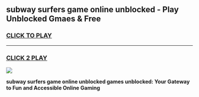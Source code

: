 
## subway surfers game online unblocked - Play Unblocked Gmaes & Free
<h3>
<a href="https://premium.freeplayer.one?title=subway_surfers_game_online_unblocked&ref=19F">CLICK TO PLAY</a></h3>
<hr>

<h3>
<a href="https://premium.freeplayer.one?title=subway_surfers_game_online_unblocked&ref=19F">CLICK 2 PLAY</a>
  
</h3>

<a href="https://premium.freeplayer.one?title=subway_surfers_game_online_unblocked&ref=19F/"><img src="https://clearcache.store/games.png"></a>


**subway surfers game online unblocked games unblocked: Your Gateway to Fun and Accessible Online Gaming**
